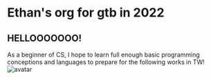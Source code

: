 # Ethan's org for gtb in 2022
## HELLOOOOOOO!
As a beginner of CS, I hope to learn full enough basic programming conceptions and languages to prepare for the following works in TW!
![avatar](/Users/yyyy/Desktop/mx.jpg)